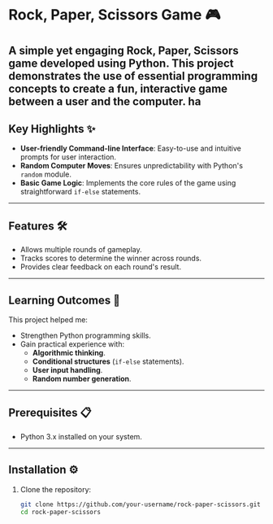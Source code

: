 # Rock, Paper, Scissors Game 🎮

A simple yet engaging **Rock, Paper, Scissors** game developed using Python. This project demonstrates the use of essential programming concepts to create a fun, interactive game between a user and the computer.
ha
---

## Key Highlights ✨
- **User-friendly Command-line Interface**: Easy-to-use and intuitive prompts for user interaction.
- **Random Computer Moves**: Ensures unpredictability with Python's `random` module.
- **Basic Game Logic**: Implements the core rules of the game using straightforward `if-else` statements.

---

## Features 🛠️
- Allows multiple rounds of gameplay.
- Tracks scores to determine the winner across rounds.
- Provides clear feedback on each round's result.

---

## Learning Outcomes 📘
This project helped me:
- Strengthen Python programming skills.
- Gain practical experience with:
  - **Algorithmic thinking**.
  - **Conditional structures** (`if-else` statements).
  - **User input handling**.
  - **Random number generation**.

---

## Prerequisites 📋
- Python 3.x installed on your system.

---

## Installation ⚙️
1. Clone the repository:
   ```bash
   git clone https://github.com/your-username/rock-paper-scissors.git
   cd rock-paper-scissors
